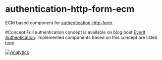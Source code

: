 authentication-http-form-ecm
============================

ECM based component for [authentication-http-form][3].

#Concept
Full authentication concept is available on blog post [Everit Authentication][1].
Implemented components based on this concept are listed [here][2].

[![Analytics](https://ga-beacon.appspot.com/UA-15041869-4/everit-org/authentication-http-form)](https://github.com/igrigorik/ga-beacon)


[1]: http://everitorg.wordpress.com/2014/07/31/everit-authentication/
[2]: http://everitorg.wordpress.com/2014/07/31/everit-authentication-implemented-and-released-2/
[3]: https://github.com/everit-org/authentication-http-form
